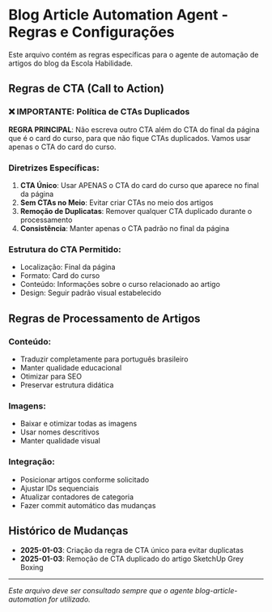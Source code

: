 # Blog Article Automation Agent - Regras e Configurações

Este arquivo contém as regras específicas para o agente de automação de artigos do blog da Escola Habilidade.

## Regras de CTA (Call to Action)

### ❌ IMPORTANTE: Política de CTAs Duplicados
**REGRA PRINCIPAL**: Não escreva outro CTA além do CTA do final da página que é o card do curso, para que não fique CTAs duplicados. Vamos usar apenas o CTA do card do curso.

### Diretrizes Específicas:

1. **CTA Único**: Usar APENAS o CTA do card do curso que aparece no final da página
2. **Sem CTAs no Meio**: Evitar criar CTAs no meio dos artigos
3. **Remoção de Duplicatas**: Remover qualquer CTA duplicado durante o processamento
4. **Consistência**: Manter apenas o CTA padrão no final da página

### Estrutura do CTA Permitido:
- Localização: Final da página
- Formato: Card do curso
- Conteúdo: Informações sobre o curso relacionado ao artigo
- Design: Seguir padrão visual estabelecido

## Regras de Processamento de Artigos

### Conteúdo:
- Traduzir completamente para português brasileiro
- Manter qualidade educacional
- Otimizar para SEO
- Preservar estrutura didática

### Imagens:
- Baixar e otimizar todas as imagens
- Usar nomes descritivos
- Manter qualidade visual

### Integração:
- Posicionar artigos conforme solicitado
- Ajustar IDs sequenciais
- Atualizar contadores de categoria
- Fazer commit automático das mudanças

## Histórico de Mudanças

- **2025-01-03**: Criação da regra de CTA único para evitar duplicatas
- **2025-01-03**: Remoção de CTA duplicado do artigo SketchUp Grey Boxing

---

*Este arquivo deve ser consultado sempre que o agente blog-article-automation for utilizado.*